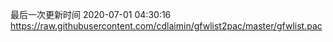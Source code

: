 最后一次更新时间 2020-07-01 04:30:16
https://raw.githubusercontent.com/cdlaimin/gfwlist2pac/master/gfwlist.pac


